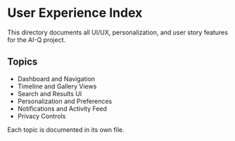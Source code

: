 # User Experience Index

This directory documents all UI/UX, personalization, and user story features for the AI-Q project.

## Topics
- Dashboard and Navigation
- Timeline and Gallery Views
- Search and Results UI
- Personalization and Preferences
- Notifications and Activity Feed
- Privacy Controls

Each topic is documented in its own file. 